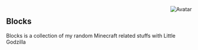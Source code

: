 <img align="right" src="https://raw.github.com/cliffano/blocks/master/avatar.jpg" alt="Avatar"/>

Blocks
------

Blocks is a collection of my random Minecraft related stuffs with Little Godzilla
